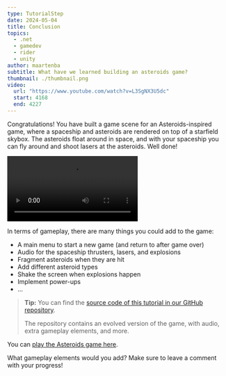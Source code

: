 ```yaml
---
type: TutorialStep
date: 2024-05-04
title: Conclusion
topics:
  - .net
  - gamedev
  - rider
  - unity
author: maartenba
subtitle: What have we learned building an asteroids game?
thumbnail: ./thumbnail.png
video:
  url: "https://www.youtube.com/watch?v=L3SgNX3U5dc"
  start: 4168
  end: 4227
---
```


Congratulations! You have built a game scene for an Asteroids-inspired game, where a spaceship and asteroids are rendered on top of a starfield skybox. The asteroids float around in space, and with your spaceship you can fly around and shoot lasers at the asteroids. Well done!

<video class="video-player" playsinline controls>
    <source src="preview.webm" type="video/webm">
</video><br/>

In terms of gameplay, there are many things you could add to the game:

- A main menu to start a new game (and return to after game over)
- Audio for the spaceship thrusters, lasers, and explosions
- Fragment asteroids when they are hit
- Add different asteroid types
- Shake the screen when explosions happen
- Implement power-ups
- ...

> **Tip:** You can find the [source code of this tutorial in our GitHub repository](https://github.com/JetBrains/JetAsteroids).
>
> The repository contains an evolved version of the game, with audio, extra gameplay elements, and more.

You can [play the Asteroids game here](https://jetbrains.github.io/JetAsteroids/).

What gameplay elements would you add? Make sure to leave a comment with your progress!
